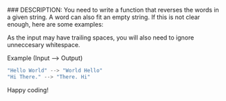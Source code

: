 ### DESCRIPTION:
You need to write a function that reverses the words in a given string. A word can also fit an empty string. If this is not clear enough, here are some examples:

As the input may have trailing spaces, you will also need to ignore unneccesary whitespace.

Example (Input --> Output)
```js
"Hello World" --> "World Hello"
"Hi There." --> "There. Hi"
```
Happy coding!